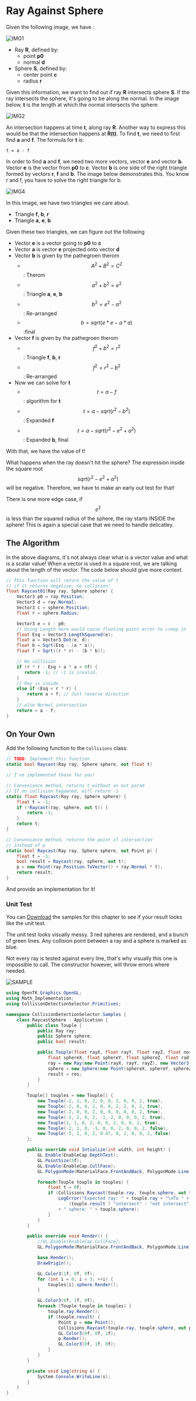 # Ray Against Sphere

Given the following image, we have :

![IMG1](raycast_image_1.png)

* Ray __R__, defined by:
  * point __p0__
  * normal __d__
* Sphere __S__, defined by:
  * center point __c__ 
  * radius __r__

Given this information, we want to find out if ray __R__ intersects sphere __S__. If the ray intersects the sphere, it's going to be along the normal. In the image below, __t__ is the length at which the normal intersects the sphere:

![IMG2](raycast_image_2.png)

An intersection happens at time __t__, along ray __R__. Another way to express this would be that the intersection happens at __R(t)__. To find __t__, we need to first find  __a__ and __f__. The formula for __t__ is:

```
t = a - f
```

In order to find __a__ and __f__, we need two more vectors, vector __e__ and vector __b__. Vector __e__ is the vector from __p0__ to __c__. Vector __b__ is one side of the right triangle formed by vectors __r__, __f__ and __b__. The image below demonstrates this. You know r and f, you have to solve the right triangle for b.

![IMG4](raycast_image_4.png)

In this image, we have two triangles we care about. 
* Triangle __f__, __b__, __r__
* Triangle __a__, __e__, __b__

Given these two triangles, we can figure out the following

* Vector __e__ is a vector going to __p0__ to __c__
* Vector __a__ is vector __e__ projected onto vector __d__
* Vector __b__ is given by the pathegroen therom
  * $$ A^2+B^2=C^2 $$ : Therom
  * $$ a^2+b^2=e^2 $$ : Triangle __a__, __e__, __b__
  * $$b^2=e^2-a^2$$ : Re-arranged
  * $$b = sqrt(e*e - a*a)$$ :final
* Vector __f__ is given by the pathegroen therom
  * $$f^2+b^2=r^2$$ : Triangle __f__, __b__, __r__
  *  $$f^2=r^2-b^2$$ : Re-arranged
* Now we can solve for __t__
  * $$t=a-f$$ : algorithm for __t__
  * $$t=a - sqrt(r^2- b^2)$$ : Expanded __f__  
  * $$t=a - sqrt(r^2- e^2 + a^2)$$ : Expanded __b__, final

With that, we have the value of t! 

What happens when the ray doesn't hit the sphere? The expression inside the square root $$sqrt(r^2- e^2 + a^2)$$ will be negative. Therefore, we have to make an early out test for that!

There is one more edge case, if $$e^2$$ is less than the squared radius of the sphere, the ray starts INSIDE the sphere! This is again a special case that we need to handle delicatley.

## The Algorithm

In the above diagrams, it's not always clear what is a vector value and what is a scalar value! When a vector is used in a square root, we are talking about the length of the vector. The code below should give more context.

```cs
// This function will return the value of t
// if it returns negative, no collision!
float Raycast01(Ray ray, Sphere sphere) {
    Vector3 p0 = ray.Position;
    Vector3 d = ray.Normal;
    Vector3 c = sphere.Position;
    float r = sphere.Radius;

    Vector3 e = c - p0;
    // Using Length here would cause floating point error to creep in
    float Esq = Vector3.LengthSquared(e);
    float a = Vector3.Dot(e, d);
    float b = Sqrt(Esq - (a * a));
    float f = Sqrt((r * r) - (b * b));

    // No collision
    if (r * r - Esq + a * a < 0f) {
       return -1; // -1 is invalid.
    }
    // Ray is inside
    else if (Esq < r * r) {
        return a + f; // Just reverse direction
    }
    // else Normal intersection
    return = a - f;
}
```

## On Your Own

Add the following function to the ```Collisions``` class:

```cs
// TODO: Implement this function
static bool Raycast(Ray ray, Sphere sphere, out float t)

// I've implemented these for you!

// Conveniance method, returns t without an out param
// If no collision happened, will return -1
static float Raycast(Ray ray, Sphere sphere) {
    float t = -1;
    if (!Raycast(ray, sphere, out t)) {
        return -1;
    }
    return t;
}

// Conveniance method, returns the point of intersection
// instead of p
static bool Raycast(Ray ray, Sphere sphere, out Point p) {
    float t = -1;
    bool result = Raycast(ray, sphere, out t);
    p = new Point(ray.Position.ToVector() + ray.Normal * t);
    return result;
}
```

And provide an implementation for it!

### Unit Test

You can [Download](../Samples/Raycast.rar) the samples for this chapter to see if your result looks like the unit test.

The unit test looks visually messy. 3 red spheres are rendered, and a bunch of green lines. Any collision point between a ray and a sphere is marked as blue.

Not every ray is tested against every line, that's why visually this one is impossible to call. The constructor however, will throw errors where needed.

![SAMPLE](raycast_sphere_unit_sample.PNG)

```cs
using OpenTK.Graphics.OpenGL;
using Math_Implementation;
using CollisionDetectionSelector.Primitives;

namespace CollisionDetectionSelector.Samples {
    class RaycastSphere : Application {
        public class Touple {
            public Ray ray;
            public Sphere sphere;
            public bool result;

            public Touple(float rayX, float rayY, float rayZ, float normX, float normY, float normZ, 
                float sphereX, float sphereY, float sphereZ, float rad, bool res) {
                ray = new Ray(new Point(rayX, rayY, rayZ), new Vector3(normX, normY, normZ));
                sphere = new Sphere(new Point(sphereX, sphereY, sphereZ), rad);
                result = res;
            }
        }

        Touple[] touples = new Touple[] {
            new Touple(-2, 1, 0, 2, 0, 0, 2, 0, 0, 2, true),
            new Touple(-2, 0, 0, 2, 0, 0, 2, 2, 0, 2, true),
            new Touple(-2, 0, 0, 2, 0, 0, 0, 0, 0, 2, true),
            new Touple(-2, 2, 0, 2, -1, 2, 0, 0, 0, 2, true),
            new Touple(2, 1, 0, 2, 0, 0, 2, 0, 0, 2, true),
            new Touple(-2, 1, 0, -1, 0, 0, 2, 0, 0, 2, false),
            new Touple(-5, 1, 0, 2, 0.4f, 0, 2, 0, 0, 2, false)
        };

        public override void Intialize(int width, int height) {
            GL.Enable(EnableCap.DepthTest);
            GL.PointSize(5f);
            GL.Enable(EnableCap.CullFace);
            GL.PolygonMode(MaterialFace.FrontAndBack, PolygonMode.Line);

            foreach(Touple touple in touples) {
                float t = 0f;
                if (Collisions.Raycast(touple.ray, touple.sphere, out t) != touple.result) {
                    LogError("Expected ray: " + touple.ray + "\nTo " +
                        (touple.result ? "intersect" : "not intersect")
                    + " sphere: " + touple.sphere);
                }
            }
        }

        public override void Render() {
            //GL.Enable(EnableCap.CullFace);
            GL.PolygonMode(MaterialFace.FrontAndBack, PolygonMode.Line);

            base.Render();
            DrawOrigin();

            GL.Color3(1f, 0f, 0f);
            for (int i = 0; i < 3; ++i) {
                touples[i].sphere.Render();
            }

            GL.Color3(0f, 1f, 0f);
            foreach (Touple touple in touples) {
                touple.ray.Render();
                if (touple.result) {
                    Point p = new Point();
                    Collisions.Raycast(touple.ray, touple.sphere, out p);
                    GL.Color3(0f, 0f, 1f);
                    p.Render();
                    GL.Color3(0f, 1f, 0f);
                }
            }
        }

        private void Log(string s) {
            System.Console.WriteLine(s);
        }
    }
}
```